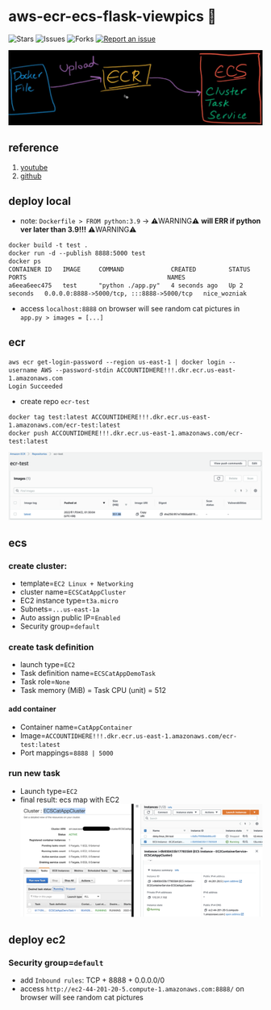 # aws-ecr-ecs-flask-viewpics 🐳

![Stars](https://img.shields.io/github/stars/tquangdo/aws-ecr-ecs-flask-viewpics?color=f05340)
![Issues](https://img.shields.io/github/issues/tquangdo/aws-ecr-ecs-flask-viewpics?color=f05340)
![Forks](https://img.shields.io/github/forks/tquangdo/aws-ecr-ecs-flask-viewpics?color=f05340)
[![Report an issue](https://img.shields.io/badge/Support-Issues-green)](https://github.com/tquangdo/aws-ecr-ecs-flask-viewpics/issues/new)

![overall](screenshots/overall.png)

## reference
1. [youtube](https://www.youtube.com/playlist?list=PL9nWRykSBSFihWbXBDX57EdpOmZxpUaVR)
2. [github](https://github.com/prakhar1989/docker-curriculum)

## deploy local
+ note: `Dockerfile > FROM python:3.9` -> ⚠️WARNING⚠️ **will ERR if python ver later than 3.9!!!** ⚠️WARNING⚠️
```shell
docker build -t test .
docker run -d --publish 8888:5000 test
docker ps
CONTAINER ID   IMAGE     COMMAND             CREATED         STATUS         PORTS                                       NAMES
a6eea6eec475   test      "python ./app.py"   4 seconds ago   Up 2 seconds   0.0.0.0:8888->5000/tcp, :::8888->5000/tcp   nice_wozniak
```
+ access `localhost:8888` on browser will see random cat pictures in `app.py > images = [...]`

## ecr
```shell
aws ecr get-login-password --region us-east-1 | docker login --username AWS --password-stdin ACCOUNTIDHERE!!!.dkr.ecr.us-east-1.amazonaws.com
Login Succeeded
```
+ create repo `ecr-test`
```shell
docker tag test:latest ACCOUNTIDHERE!!!.dkr.ecr.us-east-1.amazonaws.com/ecr-test:latest
docker push ACCOUNTIDHERE!!!.dkr.ecr.us-east-1.amazonaws.com/ecr-test:latest
```
![ecr](screenshots/ecr.png)

## ecs
### create cluster:
+ template=`EC2 Linux + Networking`
+ cluster name=`ECSCatAppCluster`
+ EC2 instance type=`t3a.micro`
+ Subnets=`...us-east-1a`
+ Auto assign public IP=`Enabled`
+ Security group=`default`
### create task definition
+ launch type=`EC2`
+ Task definition name=`ECSCatAppDemoTask`
+ Task role=`None`
+ Task memory (MiB) = Task CPU (unit) = 512
#### add container
+ Container name=`CatAppContainer`
+ Image=`ACCOUNTIDHERE!!!.dkr.ecr.us-east-1.amazonaws.com/ecr-test:latest`
+ Port mappings=`8888 | 5000`
### run new task
+ Launch type=`EC2`
+ final result: ecs map with EC2
![ecs](screenshots/ecs.png)

## deploy ec2
### Security group=`default`
+ add `Inbound rules`: TCP + 8888 + 0.0.0.0/0
+ access `http://ec2-44-201-20-5.compute-1.amazonaws.com:8888/` on browser will see random cat pictures
